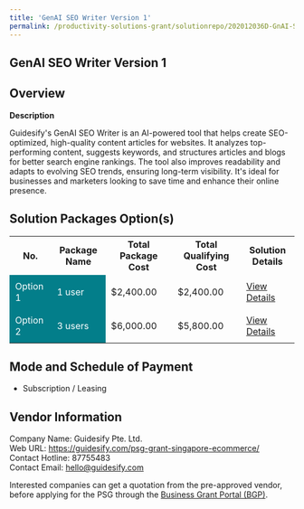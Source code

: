 ```yaml
---
title: 'GenAI SEO Writer Version 1'
permalink: /productivity-solutions-grant/solutionrepo/202012036D-GnAI-SEO-Wrtr-v-1-G
---
```


## GenAI SEO Writer Version 1

## Overview

**Description**

Guidesify's GenAI SEO Writer is an AI-powered tool that helps create SEO-optimized, high-quality content articles for websites. It analyzes top-performing content, suggests keywords, and structures articles and blogs for better search engine rankings. The tool also improves readability and adapts to evolving SEO trends, ensuring long-term visibility. It's ideal for businesses and marketers looking to save time and enhance their online presence.

## Solution Packages Option(s)

<table>
<tr>
<th><b>No.</b></th>
<th><b>Package Name</b></th>
<th><b>Total Package Cost</b></th>
<th><b>Total Qualifying Cost</b></th>
<th><b>Solution Details</b></th>
</tr>
<tr>
<td style='padding: 10px; background-color: #037E8A; color: #FFFFFF;'>Option 1</td>
<td style='padding: 10px; background-color: #037E8A; color: #FFFFFF;'>1 user</td>
<td style='padding: 10px;'>$2,400.00</td>
<td style='padding: 10px;'>$2,400.00</td>
<td style='padding: 10px;'><a href='/images/psg/202012036D_20240279_26112024_Desensitised_Annex3_Part1.pdf' target='_blank'>View Details</a></td>
</tr>
<tr>
<td style='padding: 10px; background-color: #037E8A; color: #FFFFFF;'>Option 2</td>
<td style='padding: 10px; background-color: #037E8A; color: #FFFFFF;'>3 users</td>
<td style='padding: 10px;'>$6,000.00</td>
<td style='padding: 10px;'>$5,800.00</td>
<td style='padding: 10px;'><a href='/images/psg/202012036D_20240279_26112024_Desensitised_Annex3_Part2.pdf' target='_blank'>View Details</a></td>
</tr>
</table>

## Mode and Schedule of Payment

 - Subscription / Leasing

## Vendor Information

 Company Name: Guidesify Pte. Ltd.<br>Web URL: https://guidesify.com/psg-grant-singapore-ecommerce/ <br>Contact Hotline: 87755483 <br>Contact Email: hello@guidesify.com <br>

Interested companies can get a quotation from the pre-approved vendor, before applying for the PSG through the <a href='https://www.businessgrants.gov.sg/' target='_blank' rel='noopener'>Business Grant Portal (BGP)</a>.

<script src="/jquery/resize-tables.js"></script>
